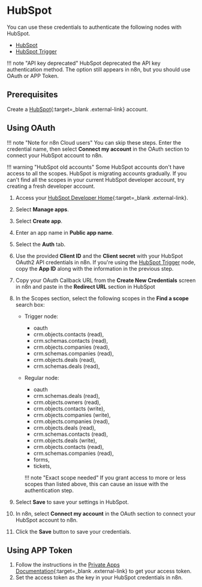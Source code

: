 # HubSpot

You can use these credentials to authenticate the following nodes with HubSpot.

- [HubSpot](/integrations/builtin/app-nodes/n8n-nodes-base.hubspot/)
- [HubSpot Trigger](/integrations/builtin/trigger-nodes/n8n-nodes-base.hubspottrigger/)

!!! note "API key deprecated"
	HubSpot deprecated the API key authentication method. The option still appears in n8n, but you should use OAuth or APP Token.

## Prerequisites

Create a [HubSpot](https://www.hubspot.com/){:target=_blank .external-link} account.

## Using OAuth

!!! note "Note for n8n Cloud users"
    You can skip these steps. Enter the credential name, then select **Connect my account** in the OAuth section to connect your HubSpot account to n8n.


!!! warning "HubSpot old accounts"
    Some HubSpot accounts don't have access to all the scopes. HubSpot is migrating accounts gradually. If you can't find all the scopes in your current HubSpot developer account, try creating a fresh developer account.


1. Access your [HubSpot Developer Home](https://developers.hubspot.com/){:target=_blank .external-link}.
2. Select **Manage apps**.
3. Select **Create app**.
4. Enter an app name in **Public app name**.
5. Select the **Auth** tab.
6. Use the provided **Client ID** and the **Client secret** with your HubSpot OAuth2 API credentials in n8n. If you're using the [HubSpot Trigger](/integrations/builtin/trigger-nodes/n8n-nodes-base.hubspottrigger/) node, copy the **App ID** along with the information in the previous step.
8. Copy your OAuth Callback URL from the **Create New Credentials** screen in n8n and paste in the **Redirect URL** section in HubSpot	
9. In the Scopes section, select the following scopes in the **Find a scope** search box:
    * Trigger node:
        * oauth
        * crm.objects.contacts (read),
        * crm.schemas.contacts (read),
        * crm.objects.companies (read),
        * crm.schemas.companies (read),
        * crm.objects.deals (read),
        * crm.schemas.deals (read),
    * Regular node:
        * oauth
        * crm.schemas.deals (read),
        * crm.objects.owners (read),
        * crm.objects.contacts (write),
        * crm.objects.companies (write),
        * crm.objects.companies (read),
        * crm.objects.deals (read),
        * crm.schemas.contacts (read),
        * crm.objects.deals (write),
        * crm.objects.contacts (read),
        * crm.schemas.companies (read),
        * forms,
        * tickets,

		!!! note "Exact scope needed"
	    	If you grant access to more or less scopes than listed above, this can cause an issue with the authentication step.

10. Select **Save** to save your settings in HubSpot.
11. In n8n, select **Connect my account** in the OAuth section to connect your HubSpot account to n8n.
12. Click the **Save** button to save your credentials.


## Using APP Token

1. Follow the instructions in the [Private Apps Documentation](https://developers.hubspot.com/docs/api/private-apps){:target=_blank .external-link} to get your access token.
2. Set the access token as the key in your HubSpot credentials in n8n.
